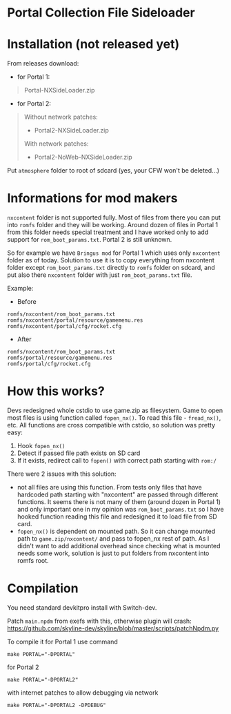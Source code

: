 

# Portal Collection File Sideloader

# Installation (not released yet) 
From releases download:
- for Portal 1:
> Portal-NXSideLoader.zip
- for Portal 2:
>Without network patches:
> - Portal2-NXSideLoader.zip
>
> With network patches:
> - Portal2-NoWeb-NXSideLoader.zip

Put `atmosphere` folder to root of sdcard (yes, your CFW won't be deleted...)

# Informations for mod makers

`nxcontent` folder is not supported fully. Most of files from there you can put into `romfs` folder and they will be working.
Around dozen of files in Portal 1 from this folder needs special treatment and I have worked only to add support for `rom_boot_params.txt`. Portal 2 is still unknown.

So for example we have `Bringus mod` for Portal 1 which uses only `nxcontent` folder as of today.
Solution to use it is to copy everything from nxcontent folder except `rom_boot_params.txt` directly to `romfs` folder on sdcard, and put also there `nxcontent` folder with just `rom_boot_params.txt` file.

Example:
- Before
```
romfs/nxcontent/rom_boot_params.txt
romfs/nxcontent/portal/resource/gamemenu.res
romfs/nxcontent/portal/cfg/rocket.cfg
```
- After
```
romfs/nxcontent/rom_boot_params.txt
romfs/portal/resource/gamemenu.res
romfs/portal/cfg/rocket.cfg
```

# How this works?

Devs redesigned whole cstdio to use game.zip as filesystem.
Game to open most files is using function called `fopen_nx()`. To read this file - `fread_nx()`, etc.
All functions are cross compatible with cstdio, so solution was pretty easy:
1. Hook `fopen_nx()`
2. Detect if passed file path exists on SD card
3. If it exists, redirect call to `fopen()` with correct path starting with `rom:/`

There were 2 issues with this solution:
- not all files are using this function. From tests only files that have hardcoded path starting with "nxcontent" are passed through different functions. It seems there is not many of them (around dozen in Portal 1) and only important one in my opinion was `rom_boot_params.txt` so I have hooked function reading this file and redesigned it to load file from SD card.
- `fopen_nx()` is dependent on mounted path. So it can change mounted path to `game.zip/nxcontent/` and pass to fopen_nx rest of path. As I didn't want to add additional overhead since checking what is mounted needs some work, solution is just to put folders from nxcontent into romfs root. 

# Compilation

You need standard devkitpro install with Switch-dev.

Patch `main.npdm` from exefs with this, otherwise plugin will crash:
https://github.com/skyline-dev/skyline/blob/master/scripts/patchNpdm.py

To compile it for Portal 1 use command
```
make PORTAL="-DPORTAL"
```

for Portal 2
```
make PORTAL="-DPORTAL2"
```
with internet patches to allow debugging via network
```
make PORTAL="-DPORTAL2 -DPDEBUG"
```
